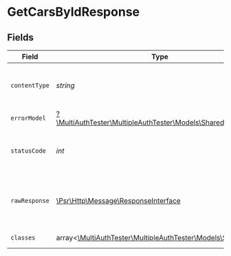 # GetCarsByIdResponse


## Fields

| Field                                                                                                        | Type                                                                                                         | Required                                                                                                     | Description                                                                                                  |
| ------------------------------------------------------------------------------------------------------------ | ------------------------------------------------------------------------------------------------------------ | ------------------------------------------------------------------------------------------------------------ | ------------------------------------------------------------------------------------------------------------ |
| `contentType`                                                                                                | *string*                                                                                                     | :heavy_check_mark:                                                                                           | HTTP response content type for this operation                                                                |
| `errorModel`                                                                                                 | [?\MultiAuthTester\MultipleAuthTester\Models\Shared\ErrorModel](../../Models/Shared/ErrorModel.md)           | :heavy_minus_sign:                                                                                           | error payload                                                                                                |
| `statusCode`                                                                                                 | *int*                                                                                                        | :heavy_check_mark:                                                                                           | HTTP response status code for this operation                                                                 |
| `rawResponse`                                                                                                | [\Psr\Http\Message\ResponseInterface](https://www.php-fig.org/psr/psr-7/#33-psrhttpmessageresponseinterface) | :heavy_check_mark:                                                                                           | Raw HTTP response; suitable for custom response parsing                                                      |
| `classes`                                                                                                    | array<[\MultiAuthTester\MultipleAuthTester\Models\Shared\Car](../../Models/Shared/Car.md)>                   | :heavy_minus_sign:                                                                                           | car response                                                                                                 |